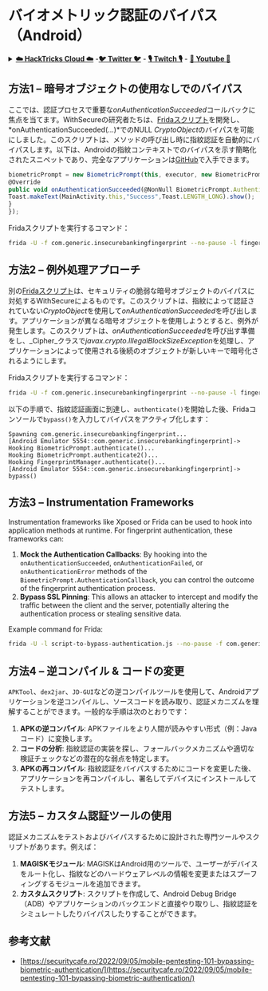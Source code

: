 # バイオメトリック認証のバイパス（Android）

<details>

<summary><a href="https://cloud.hacktricks.xyz/pentesting-cloud/pentesting-cloud-methodology"><strong>☁️ HackTricks Cloud ☁️</strong></a> -<a href="https://twitter.com/hacktricks_live"><strong>🐦 Twitter 🐦</strong></a> - <a href="https://www.twitch.tv/hacktricks_live/schedule"><strong>🎙️ Twitch 🎙️</strong></a> - <a href="https://www.youtube.com/@hacktricks_LIVE"><strong>🎥 Youtube 🎥</strong></a></summary>

* **サイバーセキュリティ企業**で働いていますか？ **HackTricksで会社を宣伝**してみたいですか？または、**PEASSの最新バージョンにアクセス**したいですか、または**HackTricksをPDFでダウンロード**したいですか？[**SUBSCRIPTION PLANS**](https://github.com/sponsors/carlospolop)をチェックしてください！
* [**The PEASS Family**](https://opensea.io/collection/the-peass-family)を発見し、独占的な[NFTs](https://opensea.io/collection/the-peass-family)のコレクションを見つけてください
* [**公式PEASS＆HackTricks swag**](https://peass.creator-spring.com)を手に入れましょう
* **[💬](https://emojipedia.org/speech-balloon/) [Discordグループ](https://discord.gg/hRep4RUj7f)**に参加するか、[telegramグループ](https://t.me/peass)に参加するか、または**Twitter** 🐦[**@carlospolopm**](https://twitter.com/hacktricks_live)**をフォロー**してください。
* **ハッキングトリックを共有するために、[hacktricksリポジトリ](https://github.com/carlospolop/hacktricks)と[hacktricks-cloudリポジトリ](https://github.com/carlospolop/hacktricks-cloud)**にPRを提出してください。

</details>

## **方法1 – 暗号オブジェクトの使用なしでのバイパス**

ここでは、認証プロセスで重要な*onAuthenticationSucceeded*コールバックに焦点を当てます。WithSecureの研究者たちは、[Fridaスクリプト](https://github.com/WithSecureLABS/android-keystore-audit/blob/master/frida-scripts/fingerprint-bypass.js)を開発し、*onAuthenticationSucceeded(...)*でのNULL *CryptoObject*のバイパスを可能にしました。このスクリプトは、メソッドの呼び出し時に指紋認証を自動的にバイパスします。以下は、Androidの指紋コンテキストでのバイパスを示す簡略化されたスニペットであり、完全なアプリケーションは[GitHub](https://github.com/St3v3nsS/InsecureBanking)で入手できます。
```javascript
biometricPrompt = new BiometricPrompt(this, executor, new BiometricPrompt.AuthenticationCallback() {
@Override
public void onAuthenticationSucceeded(@NonNull BiometricPrompt.AuthenticationResult result) {
Toast.makeText(MainActivity.this,"Success",Toast.LENGTH_LONG).show();
}
});
```
Fridaスクリプトを実行するコマンド：
```bash
frida -U -f com.generic.insecurebankingfingerprint --no-pause -l fingerprint-bypass.js
```
## **方法2 – 例外処理アプローチ**

別の[Fridaスクリプト](https://github.com/WithSecureLABS/android-keystore-audit/blob/master/frida-scripts/fingerprint-bypass-via-exception-handling.js)は、セキュリティの脆弱な暗号オブジェクトのバイパスに対処するWithSecureによるものです。このスクリプトは、指紋によって認証されていない*CryptoObject*を使用して*onAuthenticationSucceeded*を呼び出します。アプリケーションが異なる暗号オブジェクトを使用しようとすると、例外が発生します。このスクリプトは、*onAuthenticationSucceeded*を呼び出す準備をし、_Cipher_クラスで*javax.crypto.IllegalBlockSizeException*を処理し、アプリケーションによって使用される後続のオブジェクトが新しいキーで暗号化されるようにします。

Fridaスクリプトを実行するコマンド：
```bash
frida -U -f com.generic.insecurebankingfingerprint --no-pause -l fingerprint-bypass-via-exception-handling.js
```
以下の手順で、指紋認証画面に到達し、`authenticate()`を開始した後、Fridaコンソールで`bypass()`を入力してバイパスをアクティブ化します：
```
Spawning com.generic.insecurebankingfingerprint...
[Android Emulator 5554::com.generic.insecurebankingfingerprint]-> Hooking BiometricPrompt.authenticate()...
Hooking BiometricPrompt.authenticate2()...
Hooking FingerprintManager.authenticate()...
[Android Emulator 5554::com.generic.insecurebankingfingerprint]-> bypass()
```
## **方法3 – Instrumentation Frameworks**

Instrumentation frameworks like Xposed or Frida can be used to hook into application methods at runtime. For fingerprint authentication, these frameworks can:

1. **Mock the Authentication Callbacks**: By hooking into the `onAuthenticationSucceeded`, `onAuthenticationFailed`, or `onAuthenticationError` methods of the `BiometricPrompt.AuthenticationCallback`, you can control the outcome of the fingerprint authentication process.
2. **Bypass SSL Pinning**: This allows an attacker to intercept and modify the traffic between the client and the server, potentially altering the authentication process or stealing sensitive data.

Example command for Frida:
```bash
frida -U -l script-to-bypass-authentication.js --no-pause -f com.generic.in
```
## **方法4 – 逆コンパイル & コードの変更**

`APKTool`、`dex2jar`、`JD-GUI`などの逆コンパイルツールを使用して、Androidアプリケーションを逆コンパイルし、ソースコードを読み取り、認証メカニズムを理解することができます。一般的な手順は次のとおりです：

1. **APKの逆コンパイル**: APKファイルをより人間が読みやすい形式（例：Javaコード）に変換します。
2. **コードの分析**: 指紋認証の実装を探し、フォールバックメカニズムや適切な検証チェックなどの潜在的な弱点を特定します。
3. **APKの再コンパイル**: 指紋認証をバイパスするためにコードを変更した後、アプリケーションを再コンパイルし、署名してデバイスにインストールしてテストします。

## **方法5 – カスタム認証ツールの使用**

認証メカニズムをテストおよびバイパスするために設計された専門ツールやスクリプトがあります。例えば：

1. **MAGISKモジュール**: MAGISKはAndroid用のツールで、ユーザーがデバイスをルート化し、指紋などのハードウェアレベルの情報を変更またはスプーフィングするモジュールを追加できます。
2. **カスタムスクリプト**: スクリプトを作成して、Android Debug Bridge（ADB）やアプリケーションのバックエンドと直接やり取りし、指紋認証をシミュレートしたりバイパスしたりすることができます。

## 参考文献
* [https://securitycafe.ro/2022/09/05/mobile-pentesting-101-bypassing-biometric-authentication/](https://securitycafe.ro/2022/09/05/mobile-pentesting-101-bypassing-biometric-authentication/)
